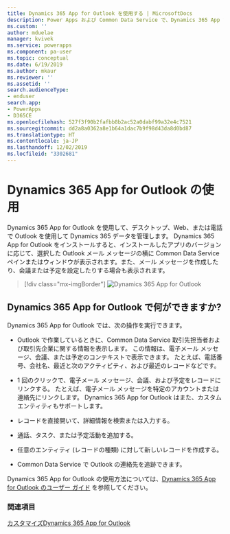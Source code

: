 ```yaml
---
title: Dynamics 365 App for Outlook を使用する | MicrosoftDocs
description: Power Apps および Common Data Service で、Dynamics 365 App for Outlook を使用します。
ms.custom: ''
author: mduelae
manager: kvivek
ms.service: powerapps
ms.component: pa-user
ms.topic: conceptual
ms.date: 6/19/2019
ms.author: mkaur
ms.reviewer: ''
ms.assetid: ''
search.audienceType:
- enduser
search.app:
- PowerApps
- D365CE
ms.openlocfilehash: 527f3f90b2fafbb8b2ac52a0dabf99a32e4c7521
ms.sourcegitcommit: dd2a8a0362a8e1b64a1dac7b9f98d43da8d0bd87
ms.translationtype: HT
ms.contentlocale: ja-JP
ms.lasthandoff: 12/02/2019
ms.locfileid: "3302681"
---
```

# <a name="use-dynamics-365-app-for-outlook"></a>Dynamics 365 App for Outlook の使用

Dynamics 365 App for Outlook を使用して、デスクトップ、Web、または電話で Outlook を使用して Dynamics 365 データを管理します。 Dynamics 365 App for Outlook をインストールすると、インストールしたアプリのバージョンに応じて、選択した Outlook メール メッセージの横に Common Data Service ペインまたはウィンドウが表示されます。また、メール メッセージを作成したり、会議または予定を設定したりする場合も表示されます。


   > [!div class="mx-imgBorder"] 
   > ![Dynamics 365 App for Outlook](media/outlookapp.png "Dynamics 365 App for Outlook")

## <a name="what-dynamics-365-app-for-outlook-offers"></a>Dynamics 365 App for Outlook で何ができますか?

Dynamics 365 App for Outlook では、次の操作を実行できます。  
  
- Outlook で作業しているときに、Common Data Service 取引先担当者および取引先企業に関する情報を表示します。 この情報は、電子メール メッセージ、会議、または予定のコンテキストで表示できます。 たとえば、電話番号、会社名、最近と次のアクティビティ、および最近のレコードなどです。 
  
- 1 回のクリックで、電子メール メッセージ、会議、および予定をレコードにリンクする。 たとえば、電子メール メッセージを特定のアカウントまたは連絡先にリンクします。 Dynamics 365 App for Outlook はまた、カスタム エンティティもサポートします。  
  
- レコードを直接開いて、詳細情報を検索または入力する。  
  
- 通話、タスク、または予定活動を追加する。  
  
- 任意のエンティティ (レコードの種類) に対して新しいレコードを作成する。  
  
- Common Data Service で Outlook の連絡先を追跡できます。  

Dynamics 365 App for Outlook の使用方法については、[Dynamics 365 App for Outlook のユーザー ガイド](https://docs.microsoft.com/dynamics365/customer-engagement/outlook-app/dynamics-365-app-outlook-user-s-guide) を参照してください。

### <a name="see-also"></a>関連項目

[カスタマイズDynamics 365 App for Outlook](../maker/model-driven-apps/app-for-outlook-customize.md)  


